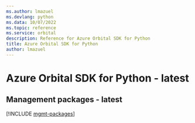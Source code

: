 ```yaml
---
ms.author: lmazuel
ms.devlang: python
ms.data: 10/07/2022
ms.topic: reference
ms.service: orbital
description: Reference for Azure Orbital SDK for Python
title: Azure Orbital SDK for Python
author: lmazuel
---
```

# Azure Orbital SDK for Python - latest

## Management packages - latest
[!INCLUDE [mgmt-packages](orbital-mgmt-index.md)]